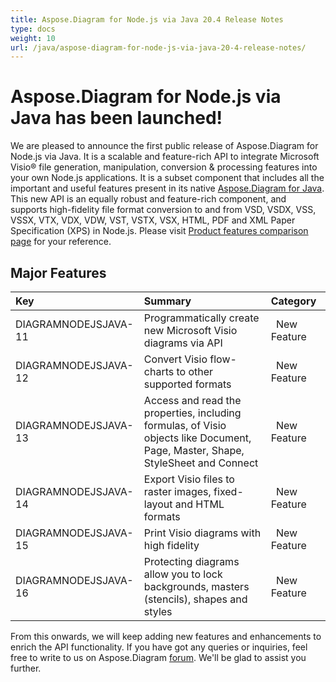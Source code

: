 ```yaml
---
title: Aspose.Diagram for Node.js via Java 20.4 Release Notes
type: docs
weight: 10
url: /java/aspose-diagram-for-node-js-via-java-20-4-release-notes/
---
```


# **Aspose.Diagram for Node.js via Java has been launched!**
We are pleased to announce the first public release of Aspose.Diagram for Node.js via Java. It is a scalable and feature-rich API to integrate Microsoft Visio® file generation, manipulation, conversion & processing features into your own Node.js applications. It is a subset component that includes all the important and useful features present in its native [Aspose.Diagram for Java](https://www.aspose.com/products/diagram/java). This new API is an equally robust and feature-rich component, and supports high-fidelity file format conversion to and from VSD, VSDX, VSS, VSSX, VTX, VDX, VDW, VST, VSTX, VSX, HTML, PDF and XML Paper Specification (XPS) in Node.js. Please visit [Product features comparison page](/diagram/java/aspose-diagram-for-node-js-via-java-features/) for your reference.
## **Major Features**

|**Key** |**Summary** |**Category** |
| :- | :- | :- |
|DIAGRAMNODEJSJAVA-11|Programmatically create new Microsoft Visio diagrams via API|` `New Feature  |
|DIAGRAMNODEJSJAVA-12|Convert Visio flow-charts to other supported formats|` `New Feature  |
|DIAGRAMNODEJSJAVA-13|Access and read the properties, including formulas, of Visio objects like Document, Page, Master, Shape, StyleSheet and Connect|` `New Feature  |
|DIAGRAMNODEJSJAVA-14|Export Visio files to raster images, fixed-layout and HTML formats|` `New Feature |
|DIAGRAMNODEJSJAVA-15|Print Visio diagrams with high fidelity|` `New Feature |
|DIAGRAMNODEJSJAVA-16|Protecting diagrams allow you to lock backgrounds, masters (stencils), shapes and styles|` `New Feature |
From this onwards, we will keep adding new features and enhancements to enrich the API functionality. If you have got any queries or inquiries, feel free to write to us on Aspose.Diagram [forum](https://forum.aspose.com/c/diagram). We'll be glad to assist you further.
